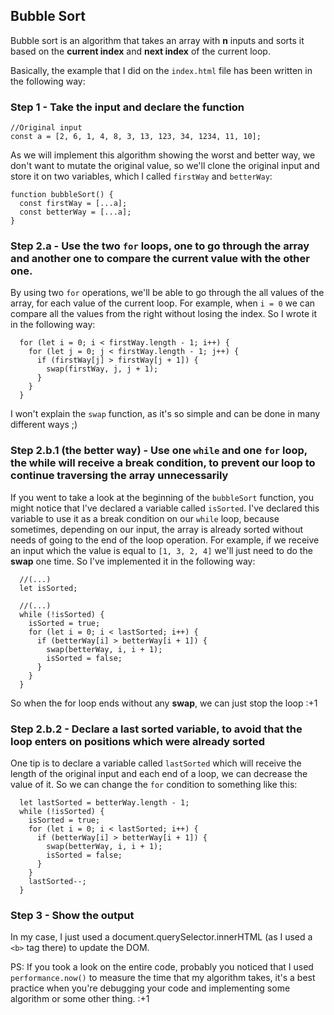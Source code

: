 ## Bubble Sort

Bubble sort is an algorithm that takes an array with **n** inputs and sorts it based on the **current index** and **next index** of the current loop.

Basically, the example that I did on the `index.html` file has been written in the following way:

### Step 1 - Take the input and declare the function

```
//Original input
const a = [2, 6, 1, 4, 8, 3, 13, 123, 34, 1234, 11, 10];
```

As we will implement this algorithm showing the worst and better way, we don't want to mutate the original value, so we'll clone the original input and store it on two variables, which I called `firstWay` and `betterWay`:

```
function bubbleSort() {
  const firstWay = [...a];
  const betterWay = [...a];
}
```

### Step 2.a - Use the two `for` loops, one to go through the array and another one to compare the current value with the other one.

By using two `for` operations, we'll be able to go through the all values of the array, for each value of the current loop. For example, when `i = 0` we can compare all the values from the right without losing the index. So I wrote it in the following way:

```
  for (let i = 0; i < firstWay.length - 1; i++) {
    for (let j = 0; j < firstWay.length - 1; j++) {
      if (firstWay[j] > firstWay[j + 1]) {
        swap(firstWay, j, j + 1);
      }
    }
  }
```

I won't explain the `swap` function, as it's so simple and can be done in many different ways ;)

### Step 2.b.1 (the better way) - Use one `while` and one `for` loop, the while will receive a break condition, to prevent our loop to continue traversing the array unnecessarily

If you went to take a look at the beginning of the `bubbleSort` function, you might notice that I've declared a variable called `isSorted`. I've declared this variable to use it as a break condition on our `while` loop, because sometimes, depending on our input, the array is already sorted without needs of going to the end of the loop operation. For example, if we receive an input which the value is equal to `[1, 3, 2, 4]` we'll just need to do the **swap** one time. So I've implemented it in the following way:

```
  //(...)
  let isSorted;

  //(...)
  while (!isSorted) {
    isSorted = true;
    for (let i = 0; i < lastSorted; i++) {
      if (betterWay[i] > betterWay[i + 1]) {
        swap(betterWay, i, i + 1);
        isSorted = false;
      }
    }
  }
```

So when the for loop ends without any **swap**, we can just stop the loop :+1

### Step 2.b.2 - Declare a last sorted variable, to avoid that the loop enters on positions which were already sorted

One tip is to declare a variable called `lastSorted` which will receive the length of the original input and each end of a loop, we can decrease the value of it. So we can change the `for` condition to something like this: 

```
  let lastSorted = betterWay.length - 1;
  while (!isSorted) {
    isSorted = true;
    for (let i = 0; i < lastSorted; i++) {
      if (betterWay[i] > betterWay[i + 1]) {
        swap(betterWay, i, i + 1);
        isSorted = false;
      }
    }
    lastSorted--;
  }
```

### Step 3 - Show the output

In my case, I just used a document.querySelector.innerHTML (as I used a `<b>` tag there) to update the DOM.

PS: If you took a look on the entire code, probably you noticed that I used `performance.now()` to measure the time that my algorithm takes, it's a best practice when you're debugging your code and implementing some algorithm or some other thing. :+1